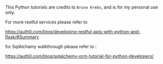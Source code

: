 This Python tutorials are credits to `Bruno Krebs`, and is for my personal use only. 

For more restful services please refer to 

https://auth0.com/blog/developing-restful-apis-with-python-and-flask/#Summary

for SqlAlchamy walkthrough please refer to :

https://auth0.com/blog/sqlalchemy-orm-tutorial-for-python-developers/

